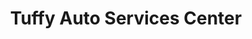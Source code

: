 ---
title: "Tuffy Auto Services Center"
url: /lewis-center/tuffy-auto-services-center/
shop: Autowerkstatt
---